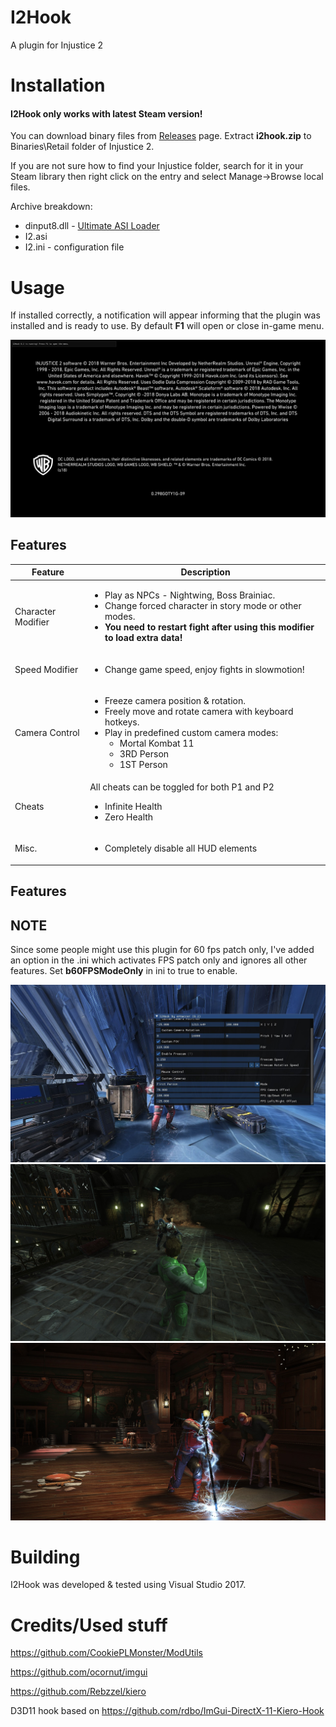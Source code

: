 # I2Hook
A plugin for Injustice 2

# Installation

####  I2Hook only works with latest Steam version!

You can download binary files from [Releases](https://github.com/ermaccer/I2Hook/) page. Extract **i2hook.zip**
to Binaries\Retail folder of Injustice 2.

If you are not sure how to find your Injustice folder, search for it in your Steam library then right click on the entry and select Manage->Browse local files.

Archive breakdown:

 - dinput8.dll - [Ultimate ASI Loader](https://github.com/ThirteenAG/Ultimate-ASI-Loader/)
 - I2.asi 
 - I2.ini - configuration file

# Usage

If installed correctly, a notification will appear informing that the plugin was installed
and is ready to use. By default **F1** will open or close in-game menu.

![Preview](https://raw.githubusercontent.com/ermaccer/ermaccer.github.io/gh-pages/assets/mods/dcf2/i2hook/notif.jpg)


## Features
| Feature | Description |
| --- | --- |
|Character Modifier| <ul><li>Play as NPCs - Nightwing, Boss Brainiac.</li><li>Change forced character in story mode or other modes.</li><li>**You need to restart fight after using this modifier to load extra data!**</ul>|
|Speed Modifier| <ul><li>Change game speed, enjoy fights in slowmotion!</li></ul> |
|Camera Control| <ul><li>Freeze camera position & rotation.</li><li>Freely move and rotate camera with keyboard hotkeys.</li><li>Play in predefined custom camera modes: <ul><li>Mortal Kombat 11</li><li>3RD Person</li><li>1ST Person</li></ul> |
|Cheats| All cheats can be toggled for both P1 and P2 <ul><li>Infinite Health</li><li>Zero Health</li></ul> |
|Misc.| <ul><li>Completely disable all HUD elements</li></ul> |

## Features


## NOTE

Since some people might use this plugin for 60 fps patch only, I've added an option in the .ini which activates FPS patch only and ignores all other features. Set **b60FPSModeOnly** in ini to true to enable.

![Preview](https://raw.githubusercontent.com/ermaccer/ermaccer.github.io/gh-pages/assets/mods/dcf2/i2hook/4.jpg)
![Preview](https://raw.githubusercontent.com/ermaccer/ermaccer.github.io/gh-pages/assets/mods/dcf2/i2hook/5.jpg)
![Preview](https://raw.githubusercontent.com/ermaccer/ermaccer.github.io/gh-pages/assets/mods/dcf2/i2hook/2.jpg)



# Building

I2Hook was developed & tested using Visual Studio 2017.


# Credits/Used stuff

https://github.com/CookiePLMonster/ModUtils

https://github.com/ocornut/imgui

https://github.com/Rebzzel/kiero

D3D11 hook based on https://github.com/rdbo/ImGui-DirectX-11-Kiero-Hook
